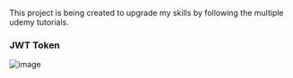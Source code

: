 This project is being created to upgrade my skills by following the multiple udemy tutorials. 

### JWT Token
![image](https://github.com/user-attachments/assets/73e0f788-a31d-4f87-9665-0a8a80378292)
